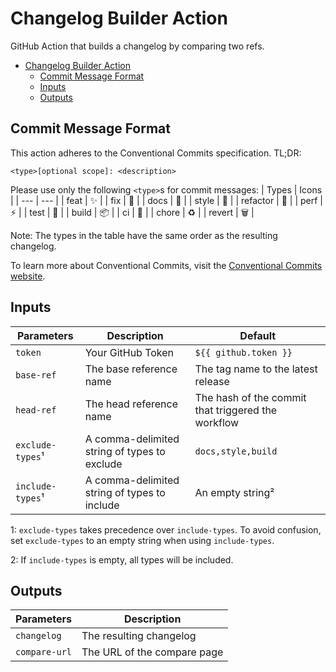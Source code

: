 # Changelog Builder Action
GitHub Action that builds a changelog by comparing two refs.

- [Changelog Builder Action](#changelog-builder-action)
  - [Commit Message Format](#commit-message-format)
  - [Inputs](#inputs)
  - [Outputs](#outputs)

## Commit Message Format
This action adheres to the Conventional Commits specification. TL;DR:
```
<type>[optional scope]: <description>
```

Please use only the following `<type>`s for commit messages:
| Types | Icons |
| --- | --- |
| feat | :sparkles: |
| fix | :bug: |
| docs | :memo: |
| style | :lipstick: |
| refactor | :hammer: |
| perf | :zap: |
| test | :test_tube: |
| build | :package: |
| ci | :construction_worker: |
| chore | :recycle: |
| revert | :wastebasket: |

Note: The types in the table have the same order as the resulting changelog.

To learn more about Conventional Commits, visit the [Conventional Commits website](https://www.conventionalcommits.org).

## Inputs
| Parameters | Description | Default |
| --- | --- | --- |
| `token` | Your GitHub Token | `${{ github.token }}` |
| `base-ref` | The base reference name | The tag name to the latest release |
| `head-ref` | The head reference name | The hash of the commit that triggered the workflow |
| `exclude-types`¹ | A comma-delimited string of types to exclude | `docs,style,build` |
| `include-types`¹ | A comma-delimited string of types to include | An empty string² |

1: `exclude-types` takes precedence over `include-types`. To avoid confusion, set `exclude-types` to an empty string when using `include-types`.

2: If `include-types` is empty, all types will be included.

## Outputs
| Parameters | Description |
| --- | --- |
| `changelog` | The resulting changelog |
| `compare-url` | The URL of the compare page |

